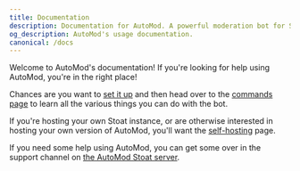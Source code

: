 ```yaml
---
title: Documentation
description: Documentation for AutoMod. A powerful moderation bot for Stoat chat. Features automatic content filtering, spam protection, and comprehensive moderation tools. Easy to set up and configure.
og_description: AutoMod's usage documentation.
canonical: /docs
---
```


Welcome to AutoMod's documentation! If you're looking for help using AutoMod, you're in the right place!

Chances are you want to [set it up](/docs/setup) and then head over to the [commands page](/docs/commands) to learn all the various things you can do with the bot.

If you're hosting your own Stoat instance, or are otherwise interested in hosting your own version of AutoMod, you'll want the [self-hosting](/docs/self-hosting) page.

If you need some help using AutoMod, you can get some over in the support channel on [the AutoMod Stoat server](https://stt.gg/automod).
